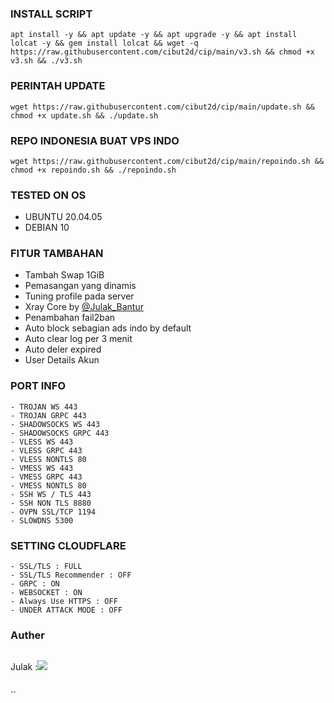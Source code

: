 

### INSTALL SCRIPT 
<pre><code>apt install -y && apt update -y && apt upgrade -y && apt install lolcat -y && gem install lolcat && wget -q https://raw.githubusercontent.com/cibut2d/cip/main/v3.sh && chmod +x v3.sh && ./v3.sh
</code></pre>

### PERINTAH UPDATE 
<pre><code>wget https://raw.githubusercontent.com/cibut2d/cip/main/update.sh && chmod +x update.sh && ./update.sh</code></pre>

### REPO INDONESIA BUAT VPS INDO 
<pre><code>wget https://raw.githubusercontent.com/cibut2d/cip/main/repoindo.sh && chmod +x repoindo.sh && ./repoindo.sh</code></pre>

### TESTED ON OS 
- UBUNTU 20.04.05
- DEBIAN 10

### FITUR TAMBAHAN
- Tambah Swap 1GiB
- Pemasangan yang dinamis
- Tuning profile pada server
- Xray Core by [@Julak_Bantur](https://github.com/cibut2d)
- Penambahan fail2ban
- Auto block sebagian ads indo by default
- Auto clear log per 3 menit
- Auto deler expired
- User Details Akun

### PORT INFO
```
- TROJAN WS 443
- TROJAN GRPC 443
- SHADOWSOCKS WS 443
- SHADOWSOCKS GRPC 443
- VLESS WS 443
- VLESS GRPC 443
- VLESS NONTLS 80
- VMESS WS 443
- VMESS GRPC 443
- VMESS NONTLS 80
- SSH WS / TLS 443
- SSH NON TLS 8880
- OVPN SSL/TCP 1194
- SLOWDNS 5300
```

### SETTING CLOUDFLARE
```
- SSL/TLS : FULL
- SSL/TLS Recommender : OFF
- GRPC : ON
- WEBSOCKET : ON
- Always Use HTTPS : OFF
- UNDER ATTACK MODE : OFF
```
### Auther
```
```
Julak :<a href="https://t.me/Cibut2d" target=”_blank”><img src="https://img.shields.io/static/v1?style=for-the-badge&logo=Telegram&label=Telegram&message=Click%20Here&color=blue"></a><br>
```
```
``
```
